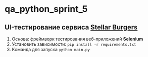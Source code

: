 # qa_python_sprint_5

## UI-тестирование сервиса [Stellar Burgers](https://stellarburgers.nomoreparties.site/ "Клик!")

1. Основа: фреймворк тестирования веб-приложений **Selenium**
2. Установить зависимости: ```pip install -r requirements.txt```
3. Команда для запуска ```python main.py```
